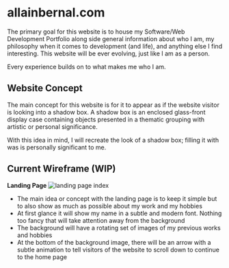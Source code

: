 # allainbernal.com
The primary goal for this website is to house my Software/Web Development Portfolio along side general information about who I am, my philosophy when it comes to development (and life), and anything else I find interesting. This website will be ever evolving, just like I am as a person. 

Every experience builds on to what makes me who I am.

## Website Concept
The main concept for this website is for it to appear as if the website visitor is looking into a shadow box. A shadow box is an enclosed glass-front display case containing objects presented in a thematic grouping with artistic or personal significance. 

With this idea in mind, I will recreate the look of a shadow box; filling it with was is personally significant to me.

## Current Wireframe (WIP)
**Landing Page**
![landing page index](https://user-images.githubusercontent.com/25943488/51159026-e247bc80-183b-11e9-889d-c93e6fc6eec4.png)
- The main idea or concept with the landing page is to keep it simple but to also show as much as possible about my work and my hobbies
- At first glance it will show my name in a subtle and modern font. Nothing too fancy that will take attention away from the background
- The background will have a rotating set of images of my previous works and hobbies
- At the bottom of the background image, there will be an arrow with a subtle animation to tell visitors of the website to scroll down to continue to the home page
